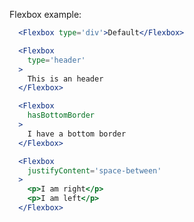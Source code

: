 Flexbox example:
```jsx
  <Flexbox type='div'>Default</Flexbox>
```

```jsx
  <Flexbox
    type='header'
  >
    This is an header
  </Flexbox>
```


```jsx
  <Flexbox
    hasBottomBorder
  >
    I have a bottom border
  </Flexbox>
```

```jsx
  <Flexbox
    justifyContent='space-between'
  >
    <p>I am right</p>
    <p>I am left</p>
  </Flexbox>
```

